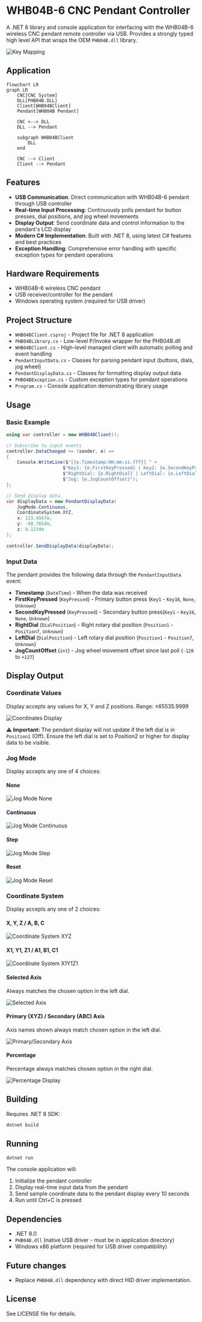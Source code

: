 # WHB04B-6 CNC Pendant Controller

A .NET 8 library and console application for interfacing with the WHB04B-6 wireless CNC pendant remote controller via USB. Provides a strongly typed high level API that wraps the OEM `PHB04B.dll` library.

![Key Mapping](doc/key-mapping.jpg)

## Application
```mermaid
flowchart LR
graph LR
    CNC[CNC System]
    DLL[PHB04B.DLL]
    Client[WHB04BClient]
    Pendant[WHB04B Pendant]

    CNC <--> DLL
    DLL --> Pendant

    subgraph WHB04BClient
        DLL
    end

    CNC --> Client
    Client --> Pendant
```

## Features

- **USB Communication**: Direct communication with WHB04B-6 pendant through USB controller
- **Real-time Input Processing**: Continuously polls pendant for button presses, dial positions, and jog wheel movements
- **Display Output**: Send coordinate data and control information to the pendant's LCD display
- **Modern C# Implementation**: Built with .NET 8, using latest C# features and best practices
- **Exception Handling**: Comprehensive error handling with specific exception types for pendant operations

## Hardware Requirements

- WHB04B-6 wireless CNC pendant
- USB receiver/controller for the pendant
- Windows operating system (required for USB driver)

## Project Structure

- `WHB04BClient.csproj` - Project file for .NET 8 application
- `PHB04BLibrary.cs` - Low-level P/Invoke wrapper for the PHB04B.dll
- `WHB04BClient.cs` - High-level managed client with automatic polling and event handling
- `PendantInputData.cs` - Classes for parsing pendant input (buttons, dials, jog wheel)
- `PendantDisplayData.cs` - Classes for formatting display output data
- `PHB04BException.cs` - Custom exception types for pendant operations
- `Program.cs` - Console application demonstrating library usage

## Usage

### Basic Example

```csharp
using var controller = new WHB04BClient();

// Subscribe to input events
controller.DataChanged += (sender, e) =>
{
    Console.WriteLine($"[{e.Timestamp:HH:mm:ss.fff}] " +
                     $"Key1: {e.FirstKeyPressed} | Key2: {e.SecondKeyPressed} | " +
                     $"RightDial: {e.RightDial} | LeftDial: {e.LeftDial} | " +
                     $"Jog: {e.JogCountOffset}");
};

// Send display data
var displayData = new PendantDisplayData(
    JogMode.Continuous,
    CoordinateSystem.XYZ,
    x: 123.4567m,
    y: -98.7654m,
    z: 0.1234m
);

controller.SendDisplayData(displayData);
```

### Input Data

The pendant provides the following data through the `PendantInputData` event:

- **Timestamp** (`DateTime`) - When the data was received
- **FirstKeyPressed** (`KeyPressed`) - Primary button press (`Key1` - `Key16`, `None`, `Unknown`)
- **SecondKeyPressed** (`KeyPressed`) - Secondary button press(`Key1` - `Key16`, `None`, `Unknown`)
- **RightDial** (`DialPosition`) - Right rotary dial position (`Position1` - `Position7`, `Unknown`)
- **LeftDial** (`DialPosition`) - Left rotary dial position (`Position1` - `Position7`, `Unknown`)
- **JogCountOffset** (`int`) - Jog wheel movement offset since last poll (`-128` to `+127`)

## Display Output

### Coordinate Values
Display accepts any values for X, Y and Z positions. Range: ±65535.9999

![Coordinates Display](doc/coordinates.jpg)

**⚠️ Important:** The pendant display will not update if the left dial is in `Position1` (Off). Ensure the left dial is set to Position2 or higher for display data to be visible.

### Jog Mode
Display accepts any one of 4 choices:

#### None
![Jog Mode None](doc/jog-mode-none.jpg)

#### Continuous
![Jog Mode Continuous](doc/jog-mode-continuous.jpg)

#### Step
![Jog Mode Step](doc/jog-mode-step.jpg)

#### Reset
![Jog Mode Reset](doc/jog-mode-reset.jpg)

### Coordinate System
Display accepts any one of 2 choices:

#### X, Y, Z / A, B, C
![Coordinate System XYZ](doc/coordinate-xyz.jpg)

#### X1, Y1, Z1 / A1, B1, C1
![Coordinate System X1Y1Z1](doc/coordinate-x1y1z1.jpg)

#### Selected Axis
Always matches the chosen option in the left dial.

![Selected Axis](doc/predefined-asterisk.jpg)

#### Primary (XYZ) / Secondary (ABC) Axis 
Axis names shown always match chosen option in the left dial.

![Primary/Secondary Axis](doc/predefined-axis.jpg)

#### Percentage
Percentage always matches chosen option in the right dial.

![Percentage Display](doc/predefined-percentage.jpg)

## Building

Requires .NET 8 SDK:

```bash
dotnet build
```

## Running

```bash
dotnet run
```

The console application will:
1. Initialize the pendant controller
2. Display real-time input data from the pendant
3. Send sample coordinate data to the pendant display every 10 seconds
4. Run until Ctrl+C is pressed

## Dependencies

- .NET 8.0
- `PHB04B.dll` (native USB driver - must be in application directory)
- Windows x86 platform (required for USB driver compatibility)

## Future changes
- Replace `PHB04B.dll` dependency with direct HID driver implementation.

## License

See LICENSE file for details.